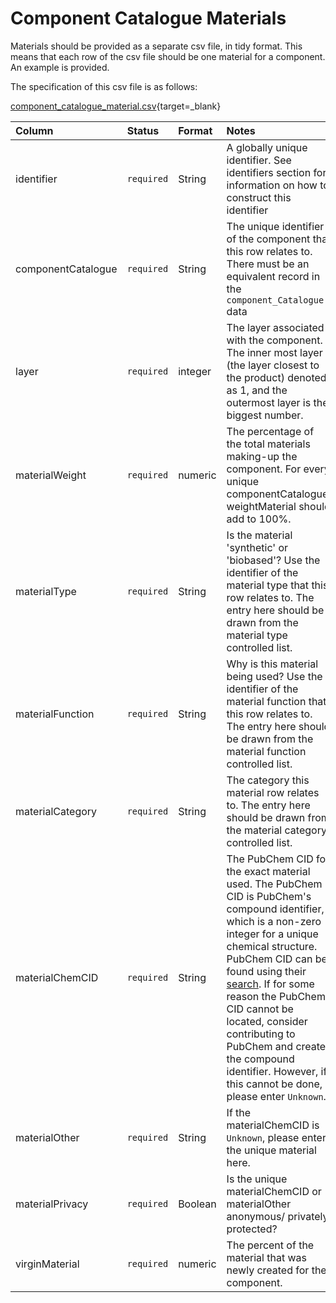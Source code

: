 # Component Catalogue Materials

Materials should be provided as a separate csv file, in tidy format. This means that each row of the csv file should be one material for a component. An example is provided.

The specification of this csv file is as follows:

[component_catalogue_material.csv](https://github.com/OpenDataManchester/PPP/blob/main/docs/8_Supporting_Files/8_1_2_Component_Catalogue_Material_Template.csv){target=_blank}

|Column|Status|Format|Notes|
|:-|:-|:-|:-|
|identifier|`required`|String|A globally unique identifier. See identifiers section for information on how to construct this identifier|
|componentCatalogue|`required`|String|The unique identifier of the component that this row relates to. There must be an equivalent record in the `component_Catalogue` data|
|layer|`required`|integer|The layer associated with the component. The inner most layer (the layer closest to the product) denoted as 1, and the outermost layer is the biggest number.|
|materialWeight|`required`|numeric|The percentage of the total materials making-up the component. For every unique componentCatalogue, weightMaterial should add to 100%.|
|materialType|`required`|String|Is the material 'synthetic' or 'biobased'? Use the identifier of the material type that this row relates to. The entry here should be drawn from the material type controlled list.|
|materialFunction|`required`|String|Why is this material being used? Use the identifier of the material function that this row relates to. The entry here should be drawn from the material function controlled list.|
|materialCategory|`required`|String|The category this material row relates to. The entry here should be drawn from the material category controlled list.|
|materialChemCID|`required`|String|The PubChem CID for the exact material used. The PubChem CID is PubChem's compound identifier, which is a non-zero integer for a unique chemical structure. PubChem CID can be found using their [search](https://pubchem.ncbi.nlm.nih.gov/). If for some reason the PubChem CID cannot be located, consider contributing to PubChem and create the compound identifier. However, if this cannot be done, please enter `Unknown`.|
|materialOther|`required`|String|If the materialChemCID is `Unknown`, please enter the unique material here.|
|materialPrivacy|`required`|Boolean|Is the unique materialChemCID or materialOther anonymous/ privately protected?|
|virginMaterial|`required`|numeric|The percent of the material that was newly created for the component.|
